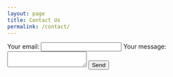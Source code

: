 ```yaml
---
layout: page
title: Contact Us
permalink: /contact/
---
```

  <script src="https://www.google.com/recaptcha/api.js?render=6Lfb8VMpAAAAAJQMQOlUkwdW7X2hjE5GHnQHDu7O"></script>
  <script>
    grecaptcha.ready(function () {
      grecaptcha
        .execute('6Lfb8VMpAAAAAJQMQOlUkwdW7X2hjE5GHnQHDu7O', {
          action: 'submit',
        })
        .then(function (token) {
          console.info('got token: ' + token);
          document.getElementById('g-recaptcha-response').value = token;
        });
    });
  </script>

<!-- modify this form HTML and place wherever you want your form -->
<form
  action="https://formspree.io/f/xkndgyzp"
  method="POST"
>
<input type="hidden" id="g-recaptcha-response" name="g-recaptcha-response">
  <label>
    Your email:
    <input type="email" name="email">
  </label>
  <label>
    Your message:
    <textarea name="message"></textarea>
  </label>
  <!-- your other form fields go here -->
  <button type="submit">Send</button>
</form>